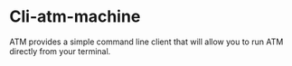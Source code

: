 # Cli-atm-machine
ATM provides a simple command line client that will allow you to run ATM directly from your terminal.
